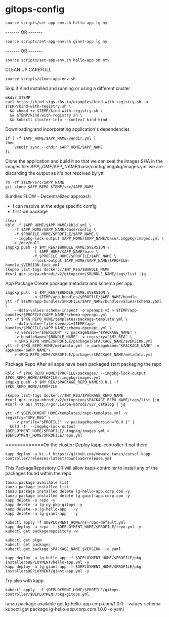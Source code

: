 # gitops-config


```shell
source scripts/set-app-env.sh hello-app lg ny
```
------- OR -------
```shell
source scripts/set-app-env.sh giant-app lg ny
```
------- OR -------
```shell
source scripts/set-app-env.sh hello-app sm mtv
```
CLEAN UP CAREFULL
```shell
source scripts/clean-app-env.sh
```
Skip if Kind installed and running or using a different cluster
```shell
mkdir $TEMP
curl https://kind.sigs.k8s.io/examples/kind-with-registry.sh -o $TEMP/kind-with-registry.sh \
  && chmod +x $TEMP/kind-with-registry.sh \
  && $TEMP/kind-with-registry.sh \
  && kubectl cluster-info --context kind-kind
```

Downloading and incorporating application's dependencies
``` shell
if [ -f $APP_HOME/$APP_NAME/vendir.yml ] 
then
    vendir sync --chdir $APP_HOME/$APP_NAME
fi
```

Clone the application and build it so that we can seal the images SHA 
in the images file:  $APP_HOME/$APP_NAME/base/config/.imgpkg/images.yml
we are discarding the output as it's not resolved by ytt
```shell
rm -rf $TEMP/src/$APP_NAME
git clone $APP_REPO $TEMP/src/$APP_NAME
```

Bundles FLOW - Decentralized approach 
- I can resolve at the edge specific config
- first we package
```shell
clear
kbld -f $APP_HOME/$APP_NAME/kbld.yml \
    -f $APP_HOME/$APP_NAME/base/config \
    -f $PROFILE_HOME/$PROFILE/$APP_NAME \
    --imgpkg-lock-output $APP_HOME/$APP_NAME/base/.imgpkg/images.yml \
    > /dev/null
imgpkg push -b $MY_REG/$BUNDLE_NAME:$VERSION \
            -f $APP_HOME/$APP_NAME/base \
            -f $PROFILE_HOME/$PROFILE/$APP_NAME \
            --lock-output $APP_HOME/$APP_NAME/$PROFILE-bundle.$VERSION.lock.yml
skopeo list-tags docker://$MY_REG/$BUNDLE_NAME
#curl gcr.io/pa-mbrodi/v2/gitopscon/$BUNDLE_NAME/tags/list |jq
```

App Package
Create package metadata and schema per app
```shell
imgpkg pull -b $MY_REG/$BUNDLE_NAME:$VERSION \
            -o $TEMP/app-bundles/$PROFILE/$APP_NAME/bundle
ytt -f $TEMP/app-bundles/$PROFILE/$APP_NAME/bundle/values/schema.yaml \
    --data-values-schema-inspect -o openapi-v3 > $TEMP/app-bundles/$PROFILE/$APP_NAME/schema-openapi.yml
ytt -f $PKG_REPO_HOME/templates/package-template.yml \
    --data-value-file openapi=$TEMP/app-bundles/$PROFILE/$APP_NAME/schema-openapi.yml \
    -v version="$VERSION" -v packageName="$PACKAGE_NAME" \
    -v bundleName="$BUNDLE_NAME" -v registry="$MY_REG" \
    > $PKG_REPO_HOME/$PROFILE/packages/$PACKAGE_NAME/$VERSION.yml
ytt -f $PKG_REPO_HOME/metadata.yml -v packageName="$PACKAGE_NAME" -v appName="$APP_NAME"\
    > $PKG_REPO_HOME/$PROFILE/packages/$PACKAGE_NAME/metadata.yml
```

Package Repo
After all apps have been packaged start packaging the repo
```shell
kbld -f $PKG_REPO_HOME/$PROFILE/packages/ --imgpkg-lock-output $PKG_REPO_HOME/$PROFILE/.imgpkg/images.yml
imgpkg push -b $MY_REG/$PACKAGE_REPO_NAME:0.0.1 -f $PKG_REPO_HOME/$PROFILE

skopeo list-tags docker://$MY_REG/$PACKAGE_REPO_NAME
#curl gcr.io/pa-mbrodi/v2/gitopscon/$PACKAGE_REPO_NAME/tags/list |jq
#curl -X GET http://gcr.io/pa-mbrodi/v2/_catalog | jq

ytt -f $DEPLOYMENT_HOME/templates/repo-template.yml -v registry="$MY_REG" \
    -v profile="$PROFILE" -v packageRepoVersion="0.0.1" |
  kbld -f- --imgpkg-lock-output $DEPLOYMENT_HOME/$PROFILE/.imgpkg/images.yml > $DEPLOYMENT_HOME/$PROFILE/repo.yml
```


=============On the cluster:
Deploy kapp-controller if not there
```shell
kapp deploy -a kc -f https://github.com/vmware-tanzu/carvel-kapp-controller/releases/latest/download/release.yml
```

This PackageRepository CR will allow kapp-controller to install any of the packages found within the repo
```shell
tanzu package available list
tanzu package installed list
tanzu package installed delete lg-hello-app.corp.com -y
tanzu package installed delete lg-gaint-app.corp.com -y
kapp delete -a repo -y
kapp delete -a lg-ny-pkg-gitops -y
kapp delete -a lg-hello-app   -y
kapp delete -a lg-giant-app   -y
```

```shell
kubectl apply -f $DEPLOYMENT_HOME/ns-rbac-default.yml
kapp deploy -a repo -f $DEPLOYMENT_HOME/$PROFILE/repo.yml -y
kubectl get packagerepository -w
```
```shell
kubectl get pkgm
kubectl get packages 
kubectl get package $PACKAGE_NAME.$VERSION  -o yaml
```

```shell  
kapp deploy -a lg-hello-app -f $DEPLOYMENT_HOME/$PROFILE/pkg-installer$DEPLOYMENT/hello-app.yml -y
kapp deploy -a lg-giant-app -f $DEPLOYMENT_HOME/$PROFILE/pkg-installer$DEPLOYMENT/giant-app.yml -y
```
Try also with kapp
```shell
kubectl apply  -f $DEPLOYMENT_HOME/$PROFILE/gitops-controller/$DEPLOYMENT/pkg-gitops.yml
```
tanzu package available get lg-hello-app.corp.com/1.0.0 --values-schema
kubectl get package lg-hello-app.corp.com.1.0.0 -o yaml 